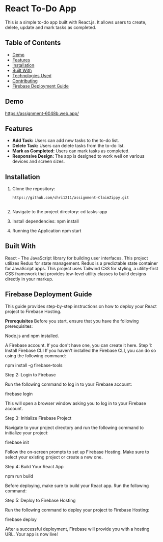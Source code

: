 # React To-Do App

This is a simple to-do app built with React.js. It allows users to create, delete, update and mark tasks as completed.

## Table of Contents

- [Demo](#demo)
- [Features](#features)
- [Installation](#installation)
- [Built With](#build_with)
- [Technologies Used](#technologies-used)
- [Contributing](#contributing)
- [Firebase Deployment Guide](#Firebase-Deployment-Guide)
  

## Demo

https://assignment-6048b.web.app/

## Features

- **Add Task:** Users can add new tasks to the to-do list.
- **Delete Task:** Users can delete tasks from the to-do list.
- **Mark as Completed:** Users can mark tasks as completed.
- **Responsive Design:** The app is designed to work well on various devices and screen sizes.

## Installation

1. Clone the repository:

   ```bash
   https://github.com/shri1211/assignment-ClaimZippy.git
 
2. Navigate to the project directory:
      cd tasks-app
   
4. Install dependencies:
      npm install

4. Running the Application
      npm start
   
## Built With
React - The JavaScript library for building user interfaces.
This project utilizes Redux for state management. Redux is a predictable state container for JavaScript apps.
This project uses Tailwind CSS for styling, a utility-first CSS framework that provides low-level utility classes to build designs directly in your markup.

## Firebase Deployment Guide

This guide provides step-by-step instructions on how to deploy your React project to Firebase Hosting.

__Prerequisites__
Before you start, ensure that you have the following prerequisites:

Node.js and npm installed.

A Firebase account. If you don't have one, you can create it here.
Step 1: Install Firebase CLI
If you haven't installed the Firebase CLI, you can do so using the following command:

npm install -g firebase-tools

Step 2: Login to Firebase

Run the following command to log in to your Firebase account:

firebase login

This will open a browser window asking you to log in to your Firebase account.

Step 3: Initialize Firebase Project

Navigate to your project directory and run the following command to initialize your project:

firebase init

Follow the on-screen prompts to set up Firebase Hosting. Make sure to select your existing project or create a new one.

Step 4: Build Your React App

npm run build

Before deploying, make sure to build your React app. Run the following command:

Step 5: Deploy to Firebase Hosting

Run the following command to deploy your project to Firebase Hosting:

firebase deploy

After a successful deployment, Firebase will provide you with a hosting URL. Your app is now live!


